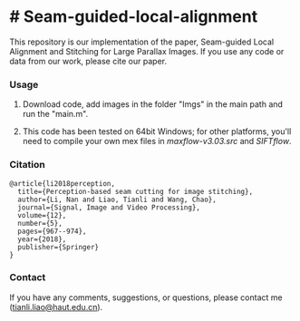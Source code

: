 # # Seam-guided-local-alignment

This repository is our implementation of the paper, Seam-guided Local Alignment and Stitching for Large Parallax Images. If you use any code or data from our work, please cite our paper.

### Usage

1. Download code, add images in the folder "Imgs" in the main path and run the "main.m".

2. This code has been tested on 64bit Windows; for other platforms, you'll need to compile your own mex files in _maxflow-v3.03.src_ and _SIFTflow_.

### Citation
```
@article{li2018perception,
  title={Perception-based seam cutting for image stitching},
  author={Li, Nan and Liao, Tianli and Wang, Chao},
  journal={Signal, Image and Video Processing},
  volume={12},
  number={5},
  pages={967--974},
  year={2018},
  publisher={Springer}
}
```

### Contact

If you have any comments, suggestions, or questions, please contact me (tianli.liao@haut.edu.cn).
